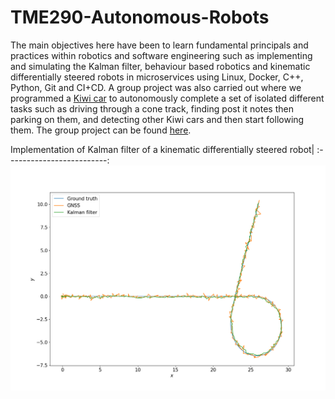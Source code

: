 # TME290-Autonomous-Robots
The main objectives here have been to learn fundamental principals and practices within robotics and software engineering such as implementing and simulating the Kalman filter, behaviour based robotics and kinematic differentially steered robots in microservices using Linux, Docker, C++, Python, Git and CI+CD. A group project was also carried out where we programmed a [Kiwi car](https://github.com/chalmers-revere/opendlv-tutorial-kiwi) to autonomously complete a set of isolated different tasks such as driving through a cone track, finding post it notes then parking on them, and detecting other Kiwi cars and then start following them. The group project can be found [here](https://git.chalmers.se/courses/tme290/2023/group4).

Implementation of Kalman filter of a kinematic differentially steered robot|
:-------------------------:
![](https://github.com/erik-norlin/TME290-Autonomous-Robots/blob/main/assignment3/Assignment3_Erik_Norlin/python_kinematic/plot/plots/path_taken.png?raw=true)
